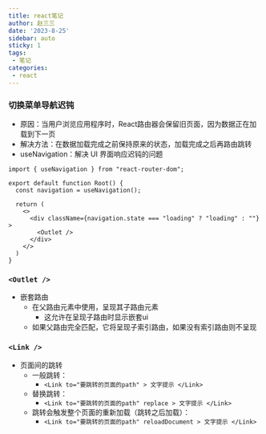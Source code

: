 ```yaml
---
title: react笔记
author: 赵三三
date: '2023-8-25'
sidebar: auto
sticky: 1
tags:
 - 笔记
categories:
 - react
---
```


### 切换菜单导航迟钝
- 原因：当用户浏览应用程序时，React路由器会保留旧页面，因为数据正在加载到下一页
- 解决方法：在数据加载完成之前保持原来的状态，加载完成之后再路由跳转
- useNavigation：解决 UI 界面响应迟钝的问题
```
import { useNavigation } from "react-router-dom";

export default function Root() {
  const navigation = useNavigation();

  return (
    <>
      <div className={navigation.state === "loading" ? "loading" : ""} >
        <Outlet />
      </div>
    </>
  )
}
```

###  `<Outlet />`
- 嵌套路由
   - 在父路由元素中使用，呈现其子路由元素
     - 这允许在呈现子路由时显示嵌套ui
   - 如果父路由完全匹配，它将呈现子索引路由，如果没有索引路由则不呈现

###  `<Link />`
- 页面间的跳转
   - 一般跳转：
     - `<Link to="要跳转的页面的path" > 文字提示 </Link>`
   - 替换跳转：
     - `<Link to="要跳转的页面的path" replace > 文字提示 </Link>`
   - 跳转会触发整个页面的重新加载（跳转之后加载）：
     - `<Link to="要跳转的页面的path" reloadDocument > 文字提示 </Link>`